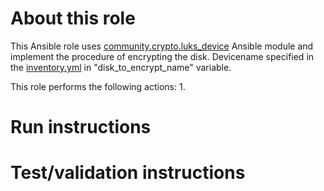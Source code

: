# About this role

This Ansible role uses [community.crypto.luks_device](https://docs.ansible.com/ansible/latest/collections/community/crypto/luks_device_module.html) Ansible module and implement the procedure of encrypting the disk. Devicename specified in the [inventory.yml](inventory.yml) in "disk_to_encrypt_name" variable.

This role performs the following actions:
1.  


# Run instructions

# Test/validation instructions








